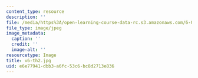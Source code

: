 ```yaml
---
content_type: resource
description: ''
file: /media/https%3A/open-learning-course-data-rc.s3.amazonaws.com/6-004-computation-structures-spring-2017/e6e77941dbb3a6fc53c6bc8d2713e836_v6-th2.jpg
file_type: image/jpeg
image_metadata:
  caption: ''
  credit: ''
  image-alt: ''
resourcetype: Image
title: v6-th2.jpg
uid: e6e77941-dbb3-a6fc-53c6-bc8d2713e836
---
```

